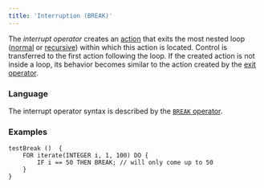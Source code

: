 ```yaml
---
title: 'Interruption (BREAK)'
---
```


The *interrupt operator* creates an [action](Actions.md) that exits the most nested loop ([normal](Loop_FOR.md) or [recursive](Recursive_loop_WHILE.md)) within which this action is located. Control is transferred to the first action following the loop. If the created action is not inside a loop, its behavior becomes similar to the action created by the [exit operator](Exit_RETURN.md). 

### Language

The interrupt operator syntax is described by the [`BREAK` operator](BREAK_operator.md). 

### Examples

```lsf
testBreak ()  {
    FOR iterate(INTEGER i, 1, 100) DO {
        IF i == 50 THEN BREAK; // will only come up to 50
    }
}
```
